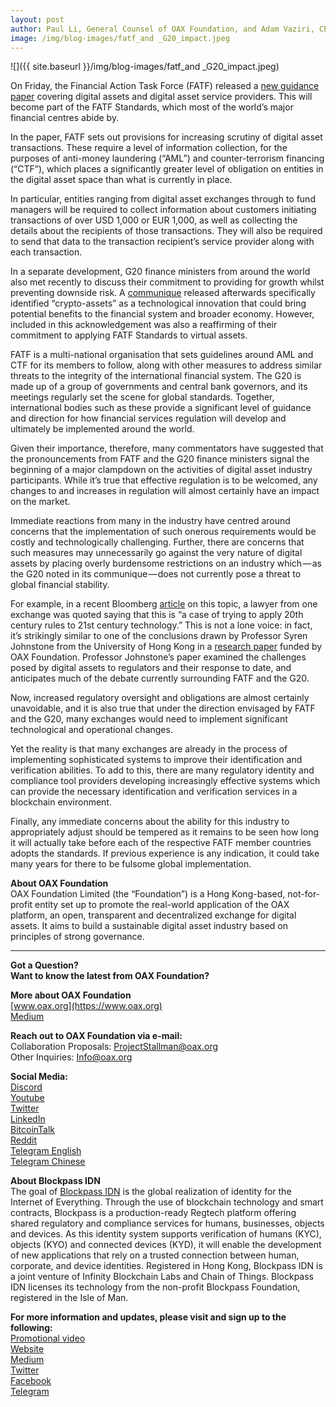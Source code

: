 ```yaml
---
layout: post
author: Paul Li, General Counsel of OAX Foundation, and Adam Vaziri, CEO of Blockpass
image: /img/blog-images/fatf_and _G20_impact.jpeg
---
```

![]({{ site.baseurl }}/img/blog-images/fatf_and _G20_impact.jpeg)

On Friday, the Financial Action Task Force (FATF) released a [new guidance paper](https://www.fatf-gafi.org/publications/fatfrecommendations/documents/guidance-rba-virtual-assets.html) covering digital assets and digital asset service providers. This will become part of the FATF Standards, which most of the world’s major financial centres abide by.

In the paper, FATF sets out provisions for increasing scrutiny of digital asset transactions. These require a level of information collection, for the purposes of anti-money laundering (“AML”) and counter-terrorism financing (“CTF”), which places a significantly greater level of obligation on entities in the digital asset space than what is currently in place.

In particular, entities ranging from digital asset exchanges through to fund managers will be required to collect information about customers initiating transactions of over USD 1,000 or EUR 1,000, as well as collecting the details about the recipients of those transactions. They will also be required to send that data to the transaction recipient’s service provider along with each transaction.

In a separate development, G20 finance ministers from around the world also met recently to discuss their commitment to providing for growth whilst preventing downside risk. A [communique](https://www.mof.go.jp/english/international_policy/convention/g20/communique.pdf) released afterwards specifically identified “crypto-assets” as a technological innovation that could bring potential benefits to the financial system and broader economy. However, included in this acknowledgement was also a reaffirming of their commitment to applying FATF Standards to virtual assets.

FATF is a multi-national organisation that sets guidelines around AML and CTF for its members to follow, along with other measures to address similar threats to the integrity of the international financial system. The G20 is made up of a group of governments and central bank governors, and its meetings regularly set the scene for global standards. Together, international bodies such as these provide a significant level of guidance and direction for how financial services regulation will develop and ultimately be implemented around the world.

Given their importance, therefore, many commentators have suggested that the pronouncements from FATF and the G20 finance ministers signal the beginning of a major clampdown on the activities of digital asset industry participants. While it’s true that effective regulation is to be welcomed, any changes to and increases in regulation will almost certainly have an impact on the market.

Immediate reactions from many in the industry have centred around concerns that the implementation of such onerous requirements would be costly and technologically challenging. Further, there are concerns that such measures may unnecessarily go against the very nature of digital assets by placing overly burdensome restrictions on an industry which — as the G20 noted in its communique — does not currently pose a threat to global financial stability.

For example, in a recent Bloomberg [article](https://www.bloomberg.com/news/articles/2019-06-11/crypto-exchanges-are-facing-biggest-regulatory-hurdle-yet) on this topic, a lawyer from one exchange was quoted saying that this is “a case of trying to apply 20th century rules to 21st century technology.” This is not a lone voice: in fact, it’s strikingly similar to one of the conclusions drawn by Professor Syren Johnstone from the University of Hong Kong in a [research paper](https://papers.ssrn.com/sol3/papers.cfm?abstract_id=3379623) funded by OAX Foundation. Professor Johnstone’s paper examined the challenges posed by digital assets to regulators and their response to date, and anticipates much of the debate currently surrounding FATF and the G20.

Now, increased regulatory oversight and obligations are almost certainly unavoidable, and it is also true that under the direction envisaged by FATF and the G20, many exchanges would need to implement significant technological and operational changes.

Yet the reality is that many exchanges are already in the process of implementing sophisticated systems to improve their identification and verification abilities. To add to this, there are many regulatory identity and compliance tool providers developing increasingly effective systems which can provide the necessary identification and verification services in a blockchain environment.

Finally, any immediate concerns about the ability for this industry to appropriately adjust should be tempered as it remains to be seen how long it will actually take before each of the respective FATF member countries adopts the standards. If previous experience is any indication, it could take many years for there to be fulsome global implementation.

**About OAX Foundation**  
OAX Foundation Limited (the “Foundation”) is a Hong Kong-based, not-for-profit entity set up to promote the real-world application of the OAX platform, an open, transparent and decentralized exchange for digital assets. It aims to build a sustainable digital asset industry based on principles of strong governance.

---

**Got a Question?**  
**Want to know the latest from OAX Foundation?**  

**More about OAX Foundation**  
[www.oax.org](https://www.oax.org)  
[Medium](https://medium.com/@OAX_Foundation)  

**Reach out to OAX Foundation via e-mail:**  
Collaboration Proposals: [ProjectStallman@oax.org](mailto:ProjectStallman@oax.org)  
Other Inquiries: [Info@oax.org](mailto:Info@oax.org)  

**Social Media:**  
[Discord](https://discordapp.com/invite/ZH5YHkb)  
[Youtube](https://bit.ly/2Bvsk73)  
[Twitter](https://twitter.com/OAX_Foundation)  
[LinkedIn](https://www.linkedin.com/company/oax-foundation/)  
[BitcoinTalk](http://bitcointalk.org/index.php?topic=1943946)  
[Reddit](https://www.reddit.com/r/OpenANX/)  
[Telegram English](https://t.me/openanxteam)  
[Telegram Chinese](https://t.me/oax_cn)  

**About Blockpass IDN**  
The goal of [Blockpass IDN](http://www.blockpass.org/) is the global realization of identity for the Internet of Everything. Through the use of blockchain technology and smart contracts, Blockpass is a production-ready Regtech platform offering shared regulatory and compliance services for humans, businesses, objects and devices. As this identity system supports verification of humans (KYC), objects (KYO) and connected devices (KYD), it will enable the development of new applications that rely on a trusted connection between human, corporate, and device identities. Registered in Hong Kong, Blockpass IDN is a joint venture of Infinity Blockchain Labs and Chain of Things. Blockpass IDN licenses its technology from the non-profit Blockpass Foundation, registered in the Isle of Man.

**For more information and updates, please visit and sign up to the following:**  
[Promotional video](https://youtu.be/SvO2cw3e-SI)  
[Website](http://www.blockpass.org)  
[Medium](https://medium.com/@blockpass)  
[Twitter](https://twitter.com/BlockpassOrg)  
[Facebook](https://www.facebook.com/blockpassorg/)  
[Telegram](https://t.me/blockpass)